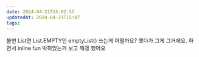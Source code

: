 ```yaml
---
date: 2024-04-21T15:02:55
updatedAt: 2024-04-21T15:07
tags: 
---
```

불변 List면 List.EMPTY인 emptyList() 쓰는게 어떨까요? 했다가
그게 그거에요. 하면서 inline fun 박혀있는거 보고 깨갱 했어요